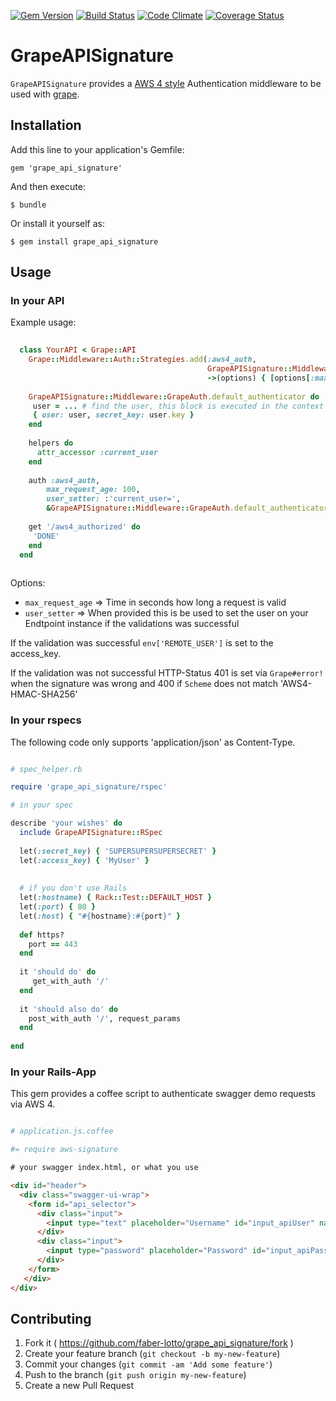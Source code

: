 [![Gem Version](https://badge.fury.io/rb/grape_api_signature.svg)](http://badge.fury.io/rb/grape_api_signature)
[![Build Status](https://travis-ci.org/faber-lotto/grape_api_signature.svg?branch=master)](https://travis-ci.org/faber-lotto/grape_api_signature)
[![Code Climate](https://codeclimate.com/github/faber-lotto/grape_api_signature.png)](https://codeclimate.com/github/faber-lotto/grape_api_signature)
[![Coverage Status](https://coveralls.io/repos/faber-lotto/grape_api_signature/badge.png?branch=master)](https://coveralls.io/r/faber-lotto/grape_api_signature?branch=master)

# GrapeAPISignature

`GrapeAPISignature` provides a [AWS 4 style](http://docs.aws.amazon.com/general/latest/gr/signature-version-4.html) 
Authentication middleware to be used with [grape](https://github.com/intridea/grape).

## Installation

Add this line to your application's Gemfile:

    gem 'grape_api_signature'

And then execute:

    $ bundle

Or install it yourself as:

    $ gem install grape_api_signature

## Usage

### In your API

Example usage:

```ruby
 
  class YourAPI < Grape::API
    Grape::Middleware::Auth::Strategies.add(:aws4_auth,
                                            GrapeAPISignature::Middleware::GrapeAuth,
                                            ->(options) { [options[:max_request_age] || 900, options[:user_setter]] })
     
    GrapeAPISignature::Middleware::GrapeAuth.default_authenticator do |_access_key, _region, _service|
     user = ... # find the user, this block is executed in the context of your Endpoint
     { user: user, secret_key: user.key }
    end
    
    helpers do
      attr_accessor :current_user
    end
    
    auth :aws4_auth,
        max_request_age: 100,
        user_setter: :'current_user=',
        &GrapeAPISignature::Middleware::GrapeAuth.default_authenticator
    
    get '/aws4_authorized' do
     'DONE'
    end
  end
  
 ```
 
Options: 
 
 * `max_request_age` => Time in seconds how long a request is valid
 * `user_setter` => When provided this is be used to set the user on your Endtpoint instance if the validations was 
 successful 
 
If the validation was successful `env['REMOTE_USER']` is set to the access_key.
 
If the validation was not successful HTTP-Status 401 is set via `Grape#error!` 
when the signature was wrong and 400 if `Scheme` does not match 'AWS4-HMAC-SHA256'
 
### In your rspecs
 
 The following code only supports 'application/json' as Content-Type.
 
 ```ruby
 
 # spec_helper.rb
 
 require 'grape_api_signature/rspec'
 
 # in your spec
 
 describe 'your wishes' do
   include GrapeAPISignature::RSpec
   
   let(:secret_key) { 'SUPERSUPERSUPERSECRET' }
   let(:access_key) { 'MyUser' }
   
   
   # if you don't use Rails
   let(:hostname) { Rack::Test::DEFAULT_HOST }
   let(:port) { 80 }
   let(:host) { "#{hostname}:#{port}" }
   
   def https?
     port == 443
   end
   
   it 'should do' do
      get_with_auth '/'
   end
   
   it 'should also do' do
     post_with_auth '/', request_params
   end
   
 end
 
 ```
 
### In your Rails-App

This gem provides a coffee script to authenticate swagger demo requests via AWS 4.

```ruby

# application.js.coffee

#= require aws-signature

```

```html
# your swagger index.html, or what you use

<div id="header">
  <div class="swagger-ui-wrap">
    <form id="api_selector">
      <div class="input">
        <input type="text" placeholder="Username" id="input_apiUser" name="user">
      </div>
      <div class="input">
        <input type="password" placeholder="Password" id="input_apiPassword" name="password">
      </div>
    </form>
   </div>
</div>

```

## Contributing

1. Fork it ( https://github.com/faber-lotto/grape_api_signature/fork )
2. Create your feature branch (`git checkout -b my-new-feature`)
3. Commit your changes (`git commit -am 'Add some feature'`)
4. Push to the branch (`git push origin my-new-feature`)
5. Create a new Pull Request

